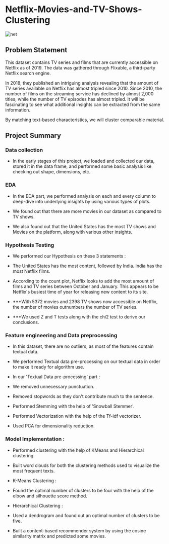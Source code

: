 # Netflix-Movies-and-TV-Shows-Clustering
![net](https://github.com/Sid-9823/Netflix-Movies-and-TV-Shows-Clustering/assets/125801958/b31ddbfb-a819-452e-aaa6-ff3d82f7a058)


<H2>Problem Statement</H2>

This dataset contains TV series and films that are currently accessible on Netflix as of 2019. The data was gathered through Flixable, a third-party Netflix search engine.

In 2018, they published an intriguing analysis revealing that the amount of TV series available on Netflix has almost tripled since 2010. Since 2010, the number of films on the streaming service has declined by almost 2,000 titles, while the number of TV episodes has almost tripled. It will be fascinating to see what additional insights can be extracted from the same information.

By matching text-based characteristics, we will cluster comparable material.

<H2>Project Summary</H2>

<H3>Data collection</H3>

* In the early stages of this project, we loaded and collected our data, stored it in the data frame, and performed some basic analysis like checking out shape, dimensions, etc.

<H3>EDA</H3>

* In the EDA part, we performed analysis on each and every column to deep-dive into underlying insights by using various types of plots.

* We found out that there are more movies in our dataset as compared to TV shows.

* We also found out that the United States has the most TV shows and Movies on the platform, along with various other insights.

<H3>Hypothesis Testing</H3>

* We performed our Hypothesis on these 3 statements :

 * The United States has the most content, followed by India. India has the most Netflix films.

 * According to the count plot, Netflix looks to add the most amount of films and TV series between October and January. This appears to be Netflix's busiest time of year for releasing new content to its site.

 * ***With 5372 movies and 2398 TV shows now accessible on Netflix, the number of movies outnumbers the number of TV series.

* ***We used Z and T tests along with the chi2 test to derive our conclusions.

<H3>Feature engineering and Data preprocessing</H3>

* In this dataset, there are no outliers, as most of the features contain textual data.

* We performed Textual data pre-processing on our textual data in order to make it ready for algorithm use.

* In our 'Textual Data pre-processing' part :
 
 * We removed unnecessary punctuation.

 * Removed stopwords as they don't contribute much to the sentence.
   
 * Performed Stemming with the help of 'Snowball Stemmer'.
   
 * Performed Vectorization with the help of the Tf-idf vectorizer.

 * Used PCA for dimensionality reduction.

<H3>Model Implementation :</H3>

* Performed clustering with the help of KMeans and Hierarchical clustering.

* Built word clouds for both the clustering methods used to visualize the most frequent texts.

 * K-Means Clustering :
   
  * Found the optimal number of clusters to be four with the help of the elbow and silhouette score method.

 * Hierarchical Clustering :

  * Used a dendrogram and found out an optimal number of clusters to be five.

* Built a content-based recommender system by using the cosine similarity matrix and predicted some movies.
